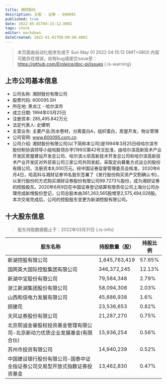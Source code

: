 ```yaml
---
title: 湘财股份
description: 主板 - 证券 - 600095
published: true
date: 2022-05-01T04:15:12.000Z
tags: stock
editor: markdown
dateCreated: 2022-01-01T00:00:00.000Z
---
```


> 本页面由自动化程序生成于 Sun May 01 2022 04:15:12 GMT+0800
> 内容可能存在错误，如有bug请提交issue至：https://github.com/Eroleice/doc-pi/issues
{.is-warning}

## 上市公司基本信息
- 公司名称: 湘财股份有限公司
- 股票代码: 600095.SH
- 所在地: 黑龙江 - 哈尔滨市
- 成立日期: 1994年03月25日
- 注册资本: 285,495.842万元
- 法定代表人: 史建明
- 主营业务: 主要产品:防水卷材，分离蛋白A，组织蛋白，房屋开发，物业管理
- 公司官网: www.600095.com.cn
- 公司介绍: 湘财股份有限公司(以下简称本公司)是1994年3月25日经哈尔滨市股份制协调领导小组哈股领办字[1993]第42号文批准，由哈尔滨高新技术产业开发区房屋建设开发总公司、哈尔滨火炬高新技术开发总公司和哈尔滨高新技术产业开发区对外贸易公司三家公司共同发起，采取定向募集方式设立的股份有限公司，注册资本8,000万元。经中国证券监督管理委员会核准，2020年6月4日，哈高科与湘财证券16名股东签署了《发行股份购买资产交割确认书》，以发行股份的方式购买湘财证券股份有限公司99.7273%股份，成为湘财证券的控股股东。2020年6月9日在中国证券登记结算有限责任公司上海分公司办理完成新增股份登记，公司总股本由361,263,565股增至2,575,494,028股。本次交易完成后，公司的控股股东变更为新湖控股有限公司。


## 十大股东信息
> 股东持股数据截止于：2022年03月31日
{.is-info}

| 股东名称 | 持股数量（股） | 持股比例 |
| --- | --- | --- |
| 新湖控股有限公司 | 1,645,763,419 | 57.65% |
| 国网英大国际控股集团有限公司 | 346,372,245 | 12.13% |
| 新湖中宝股份有限公司 | 79,584,348 | 2.79% |
| 浙江新湖集团股份有限公司 | 58,094,308 | 2.03% |
| 山西和信电力发展有限公司 | 45,686,938 | 1.6% |
| 顾建花 | 23,536,653 | 0.82% |
| 天风证券股份有限公司 | 21,287,270 | 0.75% |
| 北京熙诚金睿股权投资基金管理有限公司-北京新动力优质企业发展基金(有限合伙) | 15,936,254 | 0.56% |
| 苏州市投资有限公司 | 14,940,239 | 0.52% |
| 中国建设银行股份有限公司-国泰中证全指证券公司交易型开放式指数证券投资基金 | 13,462,830 | 0.47% |




